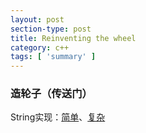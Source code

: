 ```yaml
---
layout: post
section-type: post
title: Reinventing the wheel
category: c++
tags: [ 'summary' ]
---
```



### 造轮子（传送门）

 String实现：[简单](https://github.com/Gluneko/Cpp-Primer/blob/master/ch13/ex13_44_47.h)、[复杂](https://github.com/chenshuo/recipes/blob/fcf9486f5155117fb8c36b6b0944c5486c71c421/string/StringTrivial.h)  
  


